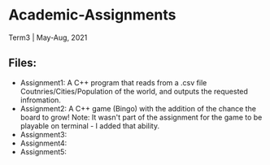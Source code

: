 # Academic-Assignments
Term3 | May-Aug, 2021 

Files:
------
- Assignment1: A C++ program that reads from a .csv file Coutnries/Cities/Population of the world, and outputs the requested infromation.
- Assignment2: A C++ game (Bingo) with the addition of the chance the board to grow! Note: It wasn't part of the assignment for the game to be playable on terminal - I added that ability.
- Assignment3: 
- Assignment4:
- Assignment5: 
